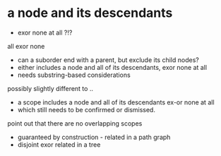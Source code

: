 
# a node and its descendants
- exor none at all ?!?

all exor none
- can a suborder end with a parent, but exclude its child nodes?
- either includes a node and all of its descendants, exor none at all
- needs substring-based considerations

possibly slightly different to ..
- a scope includes a node and all of its descendants ex-or none at all
- which still needs to be confirmed or dismissed.

point out that there are no overlapping scopes
- guaranteed by construction - related in a path graph
- disjoint exor related in a tree
